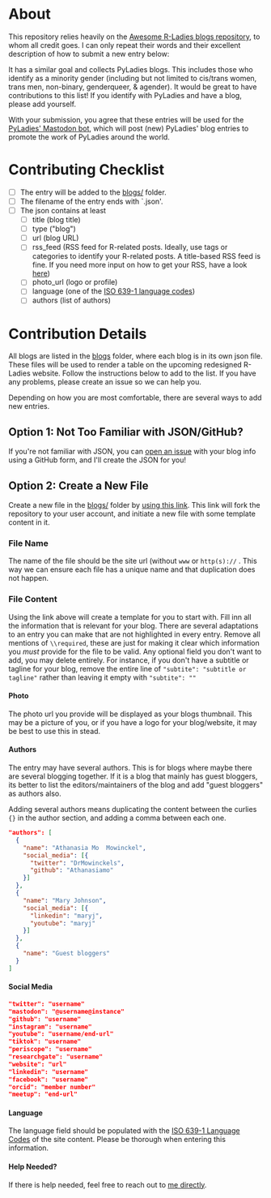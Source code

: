 # About 

This repository relies heavily on the [Awesome R-Ladies blogs repository](https://github.com/rladies/awesome-rladies-blogs), to whom all credit goes. I can only repeat their words and their excellent description of how to submit a new entry below:

It has a similar goal and collects PyLadies blogs. This includes those who identify as a minority gender (including but not limited to cis/trans women, trans men, non-binary, genderqueer, & agender). It would be great to have contributions to this list! If you identify with PyLadies and have a blog, please add yourself.

With your submission, you agree that these entries will be used for the [PyLadies' Mastodon bot](https://botsin.space/@pyladies_bot), which will post (new) PyLadies' blog entries to promote the work of PyLadies around the world. 

# Contributing Checklist

 - [ ] The entry will be added to the [blogs/](blogs/) folder.
 - [ ] The filename of the entry ends with `.json'.
 - [ ] The json contains at least 
     - [ ] title (blog title)
     - [ ] type ("blog")
     - [ ] url (blog URL)
     - [ ] rss_feed (RSS feed for R-related posts. Ideally, use tags or categories to identify your R-related posts. A title-based RSS feed is fine. If you need more input on how to get your RSS, have a look [here](https://zapier.com/blog/how-to-find-rss-feed-url/))
     - [ ] photo_url (logo or profile)
     - [ ] language (one of the [ISO 639-1 language codes](https://www.w3schools.com/tags/ref_language_codes.asp))
     - [ ] authors (list of authors)

# Contribution Details

All blogs are listed in the [blogs](blogs/) folder, where each blog is in its own json file. These files will be used to render a table on the upcoming redesigned R-Ladies website. Follow the instructions below to add to the list. If you have any problems, please create an issue so we can help you.

Depending on how you are most comfortable, there are several ways to add new entries. 

## Option 1: Not Too Familiar with JSON/GitHub?

If you're not familiar with JSON, you can [open an issue](https://github.com/cosimameyer/awesome-pyladies-blogs/issues/new/choose) with your blog info using a GitHub form, and I'll create the JSON for you!

## Option 2: Create a New File

Create a new file in the [blogs/](blogs/) folder by [using this link](https://github.com/cosimameyer/awesome-pyladies-blogs/new/master/?filename=blogs/your-blog-url.com.json&value=%7B%0A%20%20%22title%22%3A%20%22Your%20title%22%2C%20%2F%2Frequired%0A%20%20%22subtitle%22%3A%20%22subtitle%20or%20tagline%22%2C%20%2F%2Foptional%0A%20%20%22type%22%3A%20%22blog%22%2C%20%2F%2Frequired%0A%20%20%22url%22%3A%20%22https%3A%2F%2Fyour_blog.com%22%2C%20%2F%2Frequired%0A%20%20%22rss_feed%22%3A%20%22https%3A%2F%2Fyour_blog.com/r-post/index.xml%22%2C%20%2F%2Frequired%0A%20%20%22photo_url%22%3A%20%22https%3A%2F%2Fyour_blog.com%2Fyour_photo.png%22%2C%20%2F%2Frequired%0A%20%20%22description%22%3A%20%22Short%20description%20of%20what%20you%20blog%20about%22%2C%0A%20%20%22language%22%3A%20%22en%20%28required%29%22%2C%20%2F%2Frequired%0A%20%20%22authors%22%3A%20%5B%20%2F%2Frequired%0A%20%20%20%20%7B%0A%20%20%20%20%20%20%22name%22%3A%20%22Your%20Name%22%2C%20%2F%2Frequired%0A%20%20%20%20%20%20%22social_media%22%3A%20%5B%7B%0A%20%20%20%20%20%20%20%20%20%22twitter%22%3A%20%22username%22%2C%0A%20%20%20%20%20%20%20%20%20%22mastodon%22%3A%20%22@username@instancee%22%2C%0A%20%20%20%20%20%20%20%20%20%22github%22%3A%20%22username%22%2C%0A%20%20%20%20%20%20%20%20%20%22instagram%22%3A%20%22username%22%2C%0A%20%20%20%20%20%20%20%20%20%22youtube%22%3A%20%22username%2Fend-url%22%2C%0A%20%20%20%20%20%20%20%20%20%22tiktok%22%3A%20%22username%22%2C%0A%20%20%20%20%20%20%20%20%20%22periscope%22%3A%20%22username%22%2C%0A%20%20%20%20%20%20%20%20%20%22researchgate%22%3A%20%22username%22%2C%0A%20%20%20%20%20%20%20%20%20%22website%22%3A%20%22url%22%2C%0A%20%20%20%20%20%20%20%20%20%22linkedin%22%3A%20%22username%22%2C%0A%20%20%20%20%20%20%20%20%20%22facebook%22%3A%20%22username%22%2C%0A%20%20%20%20%20%20%20%20%20%22orcid%22%3A%20%22member%20number%22%2C%0A%20%20%20%20%20%20%20%20%20%22meetup%22%3A%20%22end-url%22%0A%20%20%20%20%20%20%7D%5D%0A%20%20%20%20%7D%0A%20%20%5D%0A%7D).
This link will fork the repository to your user account, and initiate a new file with some template content in it.

### File Name

The name of the file should be the site url (without `www` or `http(s)://` . This way we can ensure each file has a unique name and that duplication does not happen.

### File Content

Using the link above will create a template for you to start with.
Fill inn all the information that is relevant for your blog.
There are several adaptations to an entry you can make that are not highlighted in every entry.
Remove all mentions of `\\required`, these are just for making it clear which information you _must_ provide for the file to be valid.
Any optional field you don't want to add, you may delete entirely.
For instance, if you don't have a subtitle or tagline for your blog, remove the entire line of `"subtite": "subtitle or tagline"` rather than leaving it empty with `"subtite": ""`

#### Photo

The photo url you provide will be displayed as your blogs thumbnail. 
This may be a picture of you, or if you have a logo for your blog/website, it may be best to use this in stead.

#### Authors

The entry may have several authors. This is for blogs where maybe there are several blogging together. If it is a blog that mainly has guest bloggers, its better to list the editors/maintainers of the blog and add "guest bloggers" as authors also.

Adding several authors means duplicating the content between the curlies `{}` in the author section, and adding a comma between each one.

```json
"authors": [
  {
    "name": "Athanasia Mo  Mowinckel",
    "social_media": [{
      "twitter": "DrMowinckels",
      "github": "Athanasiamo"
    }]
  },
  {
    "name": "Mary Johnson",
    "social_media": [{
      "linkedin": "maryj",
      "youtube": "maryj"
    }]
  },
  {
    "name": "Guest bloggers"
  }
]
```

#### Social Media

```json
"twitter": "username"
"mastodon": "@username@instance"
"github": "username"
"instagram": "username"
"youtube": "username/end-url"
"tiktok": "username"
"periscope": "username"
"researchgate": "username"
"website": "url"
"linkedin": "username"
"facebook": "username"
"orcid": "member number"
"meetup": "end-url"
```

#### Language
The language field should be populated with the [ISO 639-1 Language Codes](https://www.w3schools.com/tags/ref_language_codes.asp) of the site content.
Please be thorough when entering this information.

#### Help Needed?

If there is help needed, feel free to reach out to [me directly](mailto:contact@cosimameyer.com).
